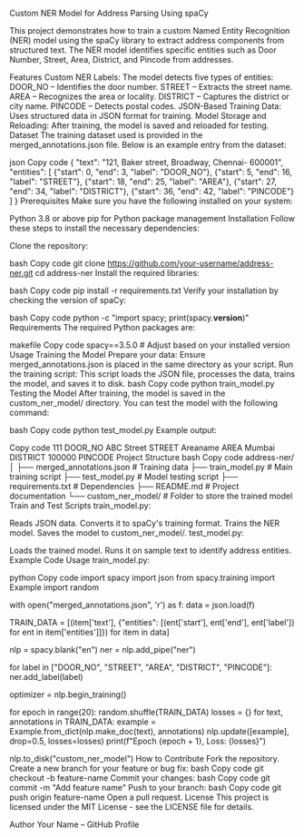 Custom NER Model for Address Parsing Using spaCy

This project demonstrates how to train a custom Named Entity Recognition (NER) model using the spaCy library to extract address components from structured text. The NER model identifies specific entities such as Door Number, Street, Area, District, and Pincode from addresses.

Features
Custom NER Labels: The model detects five types of entities:
DOOR_NO – Identifies the door number.
STREET – Extracts the street name.
AREA – Recognizes the area or locality.
DISTRICT – Captures the district or city name.
PINCODE – Detects postal codes.
JSON-Based Training Data: Uses structured data in JSON format for training.
Model Storage and Reloading: After training, the model is saved and reloaded for testing.
Dataset
The training dataset used is provided in the merged_annotations.json file. Below is an example entry from the dataset:

json
Copy code
{
  "text": "121, Baker street, Broadway, Chennai- 600001",
  "entities": [
    {"start": 0, "end": 3, "label": "DOOR_NO"},
    {"start": 5, "end": 16, "label": "STREET"},
    {"start": 18, "end": 25, "label": "AREA"},
    {"start": 27, "end": 34, "label": "DISTRICT"},
    {"start": 36, "end": 42, "label": "PINCODE"}
  ]
}
Prerequisites
Make sure you have the following installed on your system:

Python 3.8 or above
pip for Python package management
Installation
Follow these steps to install the necessary dependencies:

Clone the repository:

bash
Copy code
git clone https://github.com/your-username/address-ner.git
cd address-ner
Install the required libraries:

bash
Copy code
pip install -r requirements.txt
Verify your installation by checking the version of spaCy:

bash
Copy code
python -c "import spacy; print(spacy.__version__)"
Requirements
The required Python packages are:

makefile
Copy code
spacy==3.5.0  # Adjust based on your installed version
Usage
Training the Model
Prepare your data: Ensure merged_annotations.json is placed in the same directory as your script.
Run the training script: This script loads the JSON file, processes the data, trains the model, and saves it to disk.
bash
Copy code
python train_model.py
Testing the Model
After training, the model is saved in the custom_ner_model/ directory. You can test the model with the following command:

bash
Copy code
python test_model.py
Example output:

Copy code
111 DOOR_NO
ABC Street STREET
Areaname AREA
Mumbai DISTRICT
100000 PINCODE
Project Structure
bash
Copy code
address-ner/
│
├── merged_annotations.json  # Training data
├── train_model.py           # Main training script
├── test_model.py            # Model testing script
├── requirements.txt         # Dependencies
├── README.md                # Project documentation
└── custom_ner_model/        # Folder to store the trained model
Train and Test Scripts
train_model.py:

Reads JSON data.
Converts it to spaCy's training format.
Trains the NER model.
Saves the model to custom_ner_model/.
test_model.py:

Loads the trained model.
Runs it on sample text to identify address entities.
Example Code Usage
train_model.py:

python
Copy code
import spacy
import json
from spacy.training import Example
import random

with open("merged_annotations.json", 'r') as f:
    data = json.load(f)

TRAIN_DATA = [(item['text'], {"entities": [(ent['start'], ent['end'], ent['label']) for ent in item['entities']]}) for item in data]

nlp = spacy.blank("en")
ner = nlp.add_pipe("ner")

for label in ["DOOR_NO", "STREET", "AREA", "DISTRICT", "PINCODE"]:
    ner.add_label(label)

optimizer = nlp.begin_training()

for epoch in range(20):
    random.shuffle(TRAIN_DATA)
    losses = {}
    for text, annotations in TRAIN_DATA:
        example = Example.from_dict(nlp.make_doc(text), annotations)
        nlp.update([example], drop=0.5, losses=losses)
    print(f"Epoch {epoch + 1}, Loss: {losses}")

nlp.to_disk("custom_ner_model")
How to Contribute
Fork the repository.
Create a new branch for your feature or bug fix:
bash
Copy code
git checkout -b feature-name
Commit your changes:
bash
Copy code
git commit -m "Add feature name"
Push to your branch:
bash
Copy code
git push origin feature-name
Open a pull request.
License
This project is licensed under the MIT License - see the LICENSE file for details.

Author
Your Name – GitHub Profile

